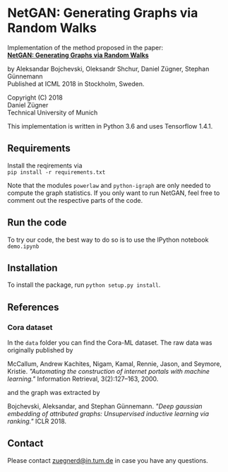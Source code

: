 # NetGAN: Generating Graphs via Random Walks

Implementation of the method proposed in the paper:   
**[NetGAN: Generating Graphs via Random Walks](https://arxiv.org/abs/1803.00816)** 

by Aleksandar Bojchevski, Oleksandr Shchur, Daniel Zügner, Stephan Günnemann  
Published at ICML 2018 in Stockholm, Sweden.

Copyright (C) 2018   
Daniel Zügner   
Technical University of Munich   

This implementation is written in Python 3.6 and uses Tensorflow 1.4.1.
## Requirements
Install the reqirements via   
`pip install -r requirements.txt`

Note that the modules `powerlaw` and `python-igraph` are only needed to compute
the graph statistics. If you only want to run NetGAN, feel free to comment out 
the respective parts of the code.

## Run the code
 
 To try our code, the best way to do so is to use the IPython notebook `demo.ipynb`
 
## Installation

To install the package, run `python setup.py install`.

## References
### Cora dataset
In the `data` folder you can find the Cora-ML dataset. The raw data was originally published by   

McCallum, Andrew Kachites, Nigam, Kamal, Rennie, Jason, and Seymore, Kristie. *"Automating the construction of internet portals with machine learning."* Information Retrieval, 3(2):127–163, 2000.

and the graph was extracted by

Bojchevski, Aleksandar, and Stephan Günnemann. *"Deep gaussian embedding of attributed graphs: Unsupervised inductive learning via ranking."* ICLR 2018.

## Contact
Please contact zuegnerd@in.tum.de in case you have any questions.
